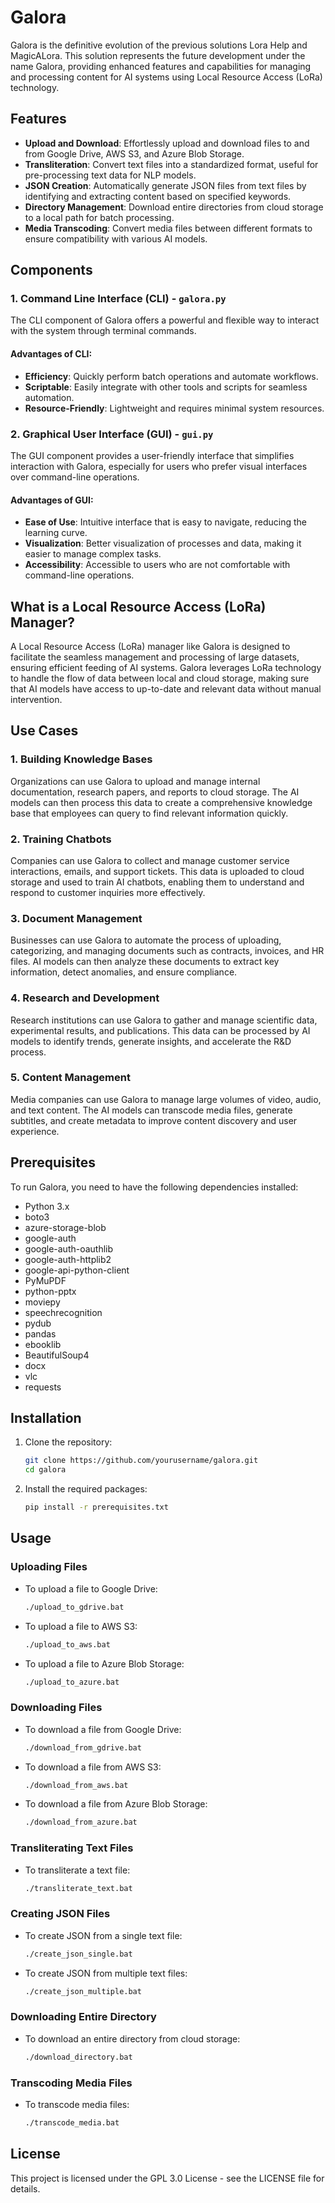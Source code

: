 # Galora

Galora is the definitive evolution of the previous solutions Lora Help and MagicALora. This solution represents the future development under the name Galora, providing enhanced features and capabilities for managing and processing content for AI systems using Local Resource Access (LoRa) technology.

## Features

- **Upload and Download**: Effortlessly upload and download files to and from Google Drive, AWS S3, and Azure Blob Storage.
- **Transliteration**: Convert text files into a standardized format, useful for pre-processing text data for NLP models.
- **JSON Creation**: Automatically generate JSON files from text files by identifying and extracting content based on specified keywords.
- **Directory Management**: Download entire directories from cloud storage to a local path for batch processing.
- **Media Transcoding**: Convert media files between different formats to ensure compatibility with various AI models.

## Components

### 1. Command Line Interface (CLI) - `galora.py`

The CLI component of Galora offers a powerful and flexible way to interact with the system through terminal commands.

#### Advantages of CLI:
- **Efficiency**: Quickly perform batch operations and automate workflows.
- **Scriptable**: Easily integrate with other tools and scripts for seamless automation.
- **Resource-Friendly**: Lightweight and requires minimal system resources.

### 2. Graphical User Interface (GUI) - `gui.py`

The GUI component provides a user-friendly interface that simplifies interaction with Galora, especially for users who prefer visual interfaces over command-line operations.

#### Advantages of GUI:
- **Ease of Use**: Intuitive interface that is easy to navigate, reducing the learning curve.
- **Visualization**: Better visualization of processes and data, making it easier to manage complex tasks.
- **Accessibility**: Accessible to users who are not comfortable with command-line operations.

## What is a Local Resource Access (LoRa) Manager?

A Local Resource Access (LoRa) manager like Galora is designed to facilitate the seamless management and processing of large datasets, ensuring efficient feeding of AI systems. Galora leverages LoRa technology to handle the flow of data between local and cloud storage, making sure that AI models have access to up-to-date and relevant data without manual intervention.

## Use Cases

### 1. Building Knowledge Bases

Organizations can use Galora to upload and manage internal documentation, research papers, and reports to cloud storage. The AI models can then process this data to create a comprehensive knowledge base that employees can query to find relevant information quickly.

### 2. Training Chatbots

Companies can use Galora to collect and manage customer service interactions, emails, and support tickets. This data is uploaded to cloud storage and used to train AI chatbots, enabling them to understand and respond to customer inquiries more effectively.

### 3. Document Management

Businesses can use Galora to automate the process of uploading, categorizing, and managing documents such as contracts, invoices, and HR files. AI models can then analyze these documents to extract key information, detect anomalies, and ensure compliance.

### 4. Research and Development

Research institutions can use Galora to gather and manage scientific data, experimental results, and publications. This data can be processed by AI models to identify trends, generate insights, and accelerate the R&D process.

### 5. Content Management

Media companies can use Galora to manage large volumes of video, audio, and text content. The AI models can transcode media files, generate subtitles, and create metadata to improve content discovery and user experience.

## Prerequisites

To run Galora, you need to have the following dependencies installed:

- Python 3.x
- boto3
- azure-storage-blob
- google-auth
- google-auth-oauthlib
- google-auth-httplib2
- google-api-python-client
- PyMuPDF
- python-pptx
- moviepy
- speechrecognition
- pydub
- pandas
- ebooklib
- BeautifulSoup4
- docx
- vlc
- requests

## Installation

1. Clone the repository:
    ```sh
    git clone https://github.com/yourusername/galora.git
    cd galora
    ```

2. Install the required packages:
    ```sh
    pip install -r prerequisites.txt
    ```

## Usage

### Uploading Files

- To upload a file to Google Drive:
    ```sh
    ./upload_to_gdrive.bat
    ```

- To upload a file to AWS S3:
    ```sh
    ./upload_to_aws.bat
    ```

- To upload a file to Azure Blob Storage:
    ```sh
    ./upload_to_azure.bat
    ```

### Downloading Files

- To download a file from Google Drive:
    ```sh
    ./download_from_gdrive.bat
    ```

- To download a file from AWS S3:
    ```sh
    ./download_from_aws.bat
    ```

- To download a file from Azure Blob Storage:
    ```sh
    ./download_from_azure.bat
    ```

### Transliterating Text Files

- To transliterate a text file:
    ```sh
    ./transliterate_text.bat
    ```

### Creating JSON Files

- To create JSON from a single text file:
    ```sh
    ./create_json_single.bat
    ```

- To create JSON from multiple text files:
    ```sh
    ./create_json_multiple.bat
    ```

### Downloading Entire Directory

- To download an entire directory from cloud storage:
    ```sh
    ./download_directory.bat
    ```

### Transcoding Media Files

- To transcode media files:
    ```sh
    ./transcode_media.bat
    ```

## License

This project is licensed under the GPL 3.0 License - see the LICENSE file for details.
